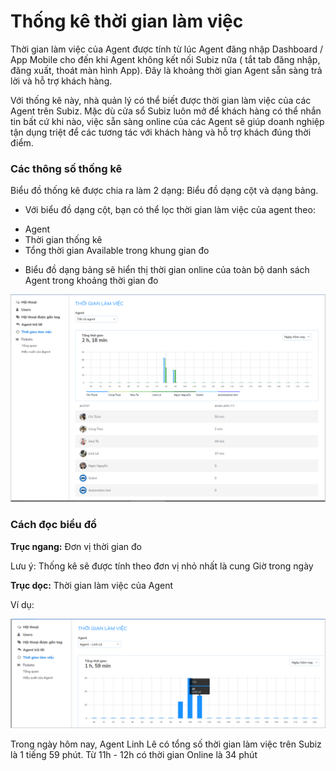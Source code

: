 # Thống kê thời gian làm việc

Thời gian làm việc của Agent được tính từ lúc Agent đăng nhập Dashboard / App Mobile cho đến khi Agent không kết nối Subiz nữa \( tắt tab đăng nhập, đăng xuất, thoát màn hình App\). Đây là khoảng thời gian Agent sẵn sàng trả lời và hỗ trợ khách hàng.

Với thống kê này, nhà quản lý có thể biết được thời gian làm việc của các Agent trên Subiz. Mặc dù cửa sổ Subiz luôn mở  để khách hàng có thể nhắn tin bất cứ khi nào, việc sẵn sàng online của các Agent sẽ giúp doanh nghiệp tận dụng triệt để các tương tác với khách hàng và hỗ trợ khách đúng thời điểm.

### Các thông số thống kê

Biểu đồ thống kê được chia ra làm 2 dạng: Biểu đồ dạng cột và dạng bảng.

- Với biểu đồ dạng cột, bạn có thể lọc thời gian làm việc của agent theo:

* Agent
* Thời gian thống kê
* Tổng thời gian Available trong khung gian đo

- Biểu đồ dạng bảng sẽ hiển thị thời gian online của toàn bộ danh sách Agent trong khoảng thời gian đo

![Th&#x1ED1;ng k&#xEA; th&#x1EDD;i gian l&#xE0;m vi&#x1EC7;c](../.gitbook/assets/thong-ke-gio.png)

### Cách đọc biểu đồ

**Trục ngang:** Đơn vị thời gian đo  

Lưu ý: Thống kê sẽ được tính theo đơn vị nhỏ nhất là cung Giờ trong ngày

**Trục dọc:** Thời gian làm việc của Agent

Ví dụ:

![Th&#x1EDD;i gian l&#xE0;m vi&#x1EC7;c tr&#xEA;n Subiz c&#x1EE7;a Agent Linh L&#xEA; trong ng&#xE0;y h&#xF4;m nay](../.gitbook/assets/available.png)

Trong ngày hôm nay, Agent Linh Lê có tổng số thời gian làm việc trên Subiz là 1 tiếng 59 phút. Từ 11h - 12h có thời gian Online là 34 phút

  


